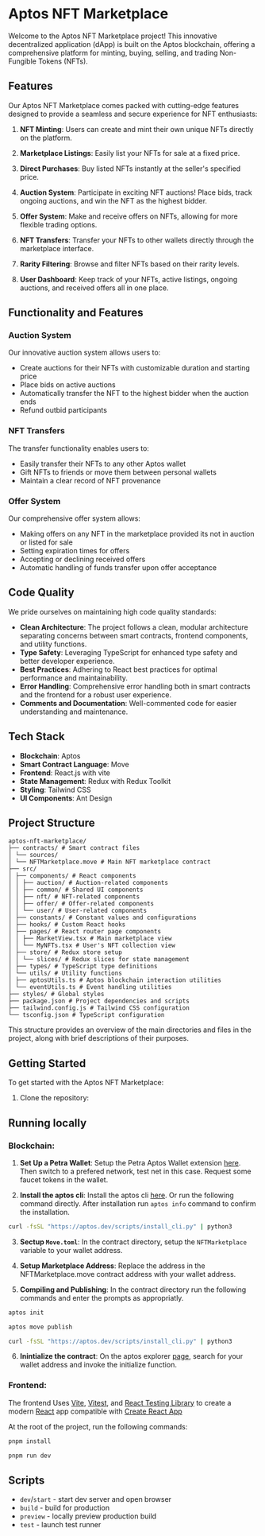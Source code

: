 # Aptos NFT Marketplace

Welcome to the Aptos NFT Marketplace project! This innovative decentralized application (dApp) is built on the Aptos blockchain, offering a comprehensive platform for minting, buying, selling, and trading Non-Fungible Tokens (NFTs).

## Features

Our Aptos NFT Marketplace comes packed with cutting-edge features designed to provide a seamless and secure experience for NFT enthusiasts:

1. **NFT Minting**: Users can create and mint their own unique NFTs directly on the platform.

2. **Marketplace Listings**: Easily list your NFTs for sale at a fixed price.

3. **Direct Purchases**: Buy listed NFTs instantly at the seller's specified price.

4. **Auction System**: Participate in exciting NFT auctions! Place bids, track ongoing auctions, and win the NFT as the highest bidder.

5. **Offer System**: Make and receive offers on NFTs, allowing for more flexible trading options.

6. **NFT Transfers**: Transfer your NFTs to other wallets directly through the marketplace interface.

7. **Rarity Filtering**: Browse and filter NFTs based on their rarity levels.

8. **User Dashboard**: Keep track of your NFTs, active listings, ongoing auctions, and received offers all in one place.

## Functionality and Features

### Auction System

Our innovative auction system allows users to:

- Create auctions for their NFTs with customizable duration and starting price
- Place bids on active auctions
- Automatically transfer the NFT to the highest bidder when the auction ends
- Refund outbid participants

### NFT Transfers

The transfer functionality enables users to:

- Easily transfer their NFTs to any other Aptos wallet
- Gift NFTs to friends or move them between personal wallets
- Maintain a clear record of NFT provenance

### Offer System

Our comprehensive offer system allows:

- Making offers on any NFT in the marketplace provided its not in auction or listed for sale
- Setting expiration times for offers
- Accepting or declining received offers
- Automatic handling of funds transfer upon offer acceptance

## Code Quality

We pride ourselves on maintaining high code quality standards:

- **Clean Architecture**: The project follows a clean, modular architecture separating concerns between smart contracts, frontend components, and utility functions.
- **Type Safety**: Leveraging TypeScript for enhanced type safety and better developer experience.
- **Best Practices**: Adhering to React best practices for optimal performance and maintainability.
- **Error Handling**: Comprehensive error handling both in smart contracts and the frontend for a robust user experience.
- **Comments and Documentation**: Well-commented code for easier understanding and maintenance.

## Tech Stack

- **Blockchain**: Aptos
- **Smart Contract Language**: Move
- **Frontend**: React.js with vite
- **State Management**: Redux with Redux Toolkit
- **Styling**: Tailwind CSS
- **UI Components**: Ant Design

## Project Structure

```
aptos-nft-marketplace/
├── contracts/ # Smart contract files
│ └── sources/
│ └── NFTMarketplace.move # Main NFT marketplace contract
├── src/
│ ├── components/ # React components
│ │ ├── auction/ # Auction-related components
│ │ ├── common/ # Shared UI components
│ │ ├── nft/ # NFT-related components
│ │ ├── offer/ # Offer-related components
│ │ └── user/ # User-related components
│ ├── constants/ # Constant values and configurations
│ ├── hooks/ # Custom React hooks
│ ├── pages/ # React router page components
│ │ ├── MarketView.tsx # Main marketplace view
│ │ └── MyNFTs.tsx # User's NFT collection view
│ ├── store/ # Redux store setup
│ │ └── slices/ # Redux slices for state management
│ ├── types/ # TypeScript type definitions
│ └── utils/ # Utility functions
│ ├── aptosUtils.ts # Aptos blockchain interaction utilities
│ └── eventUtils.ts # Event handling utilities
├── styles/ # Global styles
├── package.json # Project dependencies and scripts
├── tailwind.config.js # Tailwind CSS configuration
└── tsconfig.json # TypeScript configuration
```

This structure provides an overview of the main directories and files in the project, along with brief descriptions of their purposes.

## Getting Started

To get started with the Aptos NFT Marketplace:

1. Clone the repository:

## Running locally

### Blockchain:

1. **Set Up a Petra Wallet**: Setup the Petra Aptos Wallet extension [here](https://chromewebstore.google.com/detail/petra-aptos-wallet/ejjladinnckdgjemekebdpeokbikhfci). Then switch to a prefered network, test net in this case. Request some faucet tokens in the wallet.

2. **Install the aptos cli**: Install the aptos cli [here](). Or run the following command directly. After installation run `aptos info` command to confirm the installation.

```sh
curl -fsSL "https://aptos.dev/scripts/install_cli.py" | python3
```

3. **Sectup `Move.toml`**: In the contract directory, setup the `NFTMarketplace` variable to your wallet address.

4. **Setup Marketplace Address**: Replace the address in the NFTMarketplace.move contract address with your wallet address.

5. **Compiling and Publishing**: In the contract directory run the following commands and enter the prompts as appropriatly.

```sh
aptos init
```

```sh
aptos move publish
```

```sh
curl -fsSL "https://aptos.dev/scripts/install_cli.py" | python3
```

6. **Inintialize the contract**: On the aptos explorer [page](), search for your wallet address and invoke the initialize function.

### Frontend:

The frontend Uses [Vite](https://vitejs.dev/), [Vitest](https://vitest.dev/), and [React Testing Library](https://github.com/testing-library/react-testing-library) to create a modern [React](https://react.dev/) app compatible with [Create React App](https://create-react-app.dev/)

At the root of the project, run the following commands:

```sh
pnpm install
```

```sh
pnpm run dev
```

## Scripts

- `dev`/`start` - start dev server and open browser
- `build` - build for production
- `preview` - locally preview production build
- `test` - launch test runner
